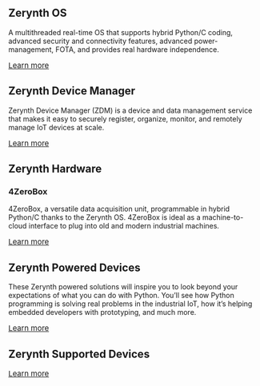 ## **Zerynth OS**

A multithreaded real-time OS that supports hybrid Python/C coding, advanced security and connectivity features, advanced power-management, FOTA, and provides real hardware independence.

<a style="font-size: 15px; margin-right: 0px;" target="_blank"  href="https://www.zerynth.com/zos/" class="md-button md-button--primary">
            Learn more
          </a>


## **Zerynth Device Manager**

Zerynth Device Manager (ZDM) is a device and data management service that makes it easy to securely register, organize, monitor, and remotely manage IoT devices at scale.

<a style="font-size: 15px; margin-right: 0px;" target="_blank" href="/latest/zCloud/" class="md-button md-button--primary">
            Learn more
          </a>

## **Zerynth Hardware**
### **4ZeroBox**

4ZeroBox, a versatile data acquisition unit, programmable in hybrid Python/C thanks to the Zerynth OS. 4ZeroBox is ideal as a machine-to-cloud interface to plug into old and modern industrial machines.

<a style="font-size: 15px; margin-right: 0px;" target="_blank" href="/latest/hardware/4ZeroBox/" class="md-button md-button--primary">
            Learn more
          </a>

  

## **Zerynth Powered Devices**

These Zerynth powered solutions will inspire you to look beyond your expectations of what you can do with Python. You’ll see how Python programming is solving real problems in the industrial IoT, how it’s helping embedded developers with prototyping, and much more.

<a style="font-size: 15px; margin-right: 0px;" target="_blank" href="https://www.zerynth.com/powered-by-zerynth/" class="md-button md-button--primary">
            Learn more
          </a>

  

## **Zerynth Supported Devices**

<a style="font-size: 15px; margin-right: 0px;" target="_blank" href="/latest/reference/boards/" class="md-button md-button--primary">
            Learn more
          </a>